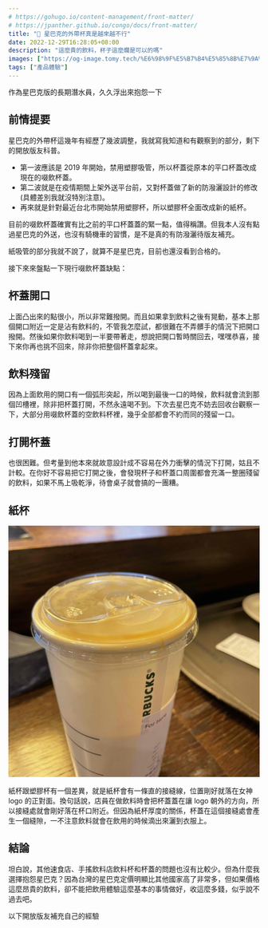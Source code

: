 ```yaml
---
# https://gohugo.io/content-management/front-matter/
# https://jpanther.github.io/congo/docs/front-matter/
title: "🥤 星巴克的外帶杯真是越來越不行"
date: 2022-12-29T16:28:05+08:00
description: "這麼貴的飲料，杯子這麼爛是可以的嗎"
images: ["https://og-image.tomy.tech/%E6%98%9F%E5%B7%B4%E5%85%8B%E7%9A%84%E5%A4%96%E5%B8%B6%E6%9D%AF%E7%9C%9F%E7%9A%84%E6%98%AF%E8%B6%8A%E4%BE%86%E8%B6%8A%E4%B8%8D%E8%A1%8C.png?theme=dracula&md=1&fontSize=75px&images=https%3A%2F%2Ftomy.me%2Ftomy-circle-white.png"]
tags: ["產品體驗"]
---
```


作為星巴克版的長期潛水員，久久浮出來抱怨一下

## 前情提要

星巴克的外帶杯這幾年有經歷了幾波調整，我就寫我知道和有觀察到的部分，剩下的開放版友科普。

- 第一波應該是 2019 年開始，禁用塑膠吸管，所以杯蓋從原本的平口杯蓋改成現在的啜飲杯蓋。
- 第二波就是在疫情期間上架外送平台前，又對杯蓋做了新的防潑灑設計的修改 (具體差別我就沒特別注意)。
- 再來就是針對最近台北市開始禁用塑膠杯，所以塑膠杯全面改成新的紙杯。

目前的啜飲杯蓋確實有比之前的平口杯蓋蓋的緊一點，值得稱讚。但我本人沒有點過星巴克的外送，也沒有騎機車的習慣，是不是真的有防潑灑待版友補充。

紙吸管的部分我就不說了，就算不是星巴克，目前也還沒看到合格的。

接下來來盤點一下現行啜飲杯蓋缺點：

## 杯蓋開口

上面凸出來的點很小，所以非常難撥開。而且如果拿到飲料之後有晃動，基本上那個開口附近一定是沾有飲料的，不管我怎麼試，都很難在不弄髒手的情況下把開口撥開。然後如果你飲料喝到一半要帶著走，想說把開口暫時關回去，嘿嘿恭喜，接下來你再也挑不回來，除非你把整個杯蓋拿起來。

## 飲料殘留

因為上面飲用的開口有一個弧形突起，所以喝到最後一口的時候，飲料就會流到那個凹槽裡，除非把杯蓋打開，不然永遠喝不到。下次去星巴克不妨去回收台觀察一下，大部分用啜飲杯蓋的空飲料杯裡，幾乎全部都會不約而同的殘留一口。

## 打開杯蓋

也很困難。但考量到他本來就故意設計成不容易在外力衝擊的情況下打開，姑且不計較。在你好不容易把它打開之後，會發現杯子和杯蓋口周圍都會充滿一整圈殘留的飲料，如果不馬上吸乾淨，待會桌子就會搞的一團糟。

## 紙杯

![新紙杯 + 杯蓋](cuplid.jpg "新紙杯 + 杯蓋")

紙杯跟塑膠杯有一個差異，就是紙杯會有一條直的接縫線，位置剛好就落在女神 logo 的正對面。換句話說，店員在做飲料時會把杯蓋蓋在讓 logo 朝外的方向，所以接縫處就會剛好落在杯口附近。但因為紙杯厚度的關係，杯蓋在這個接縫處會產生一個縫隙，一不注意飲料就會在飲用的時候滴出來灑到衣服上。

## 結論

坦白說，其他速食店、手搖飲料店飲料杯和杯蓋的問題也沒有比較少。但為什麼我選擇抱怨星巴克？因為台灣的星巴克定價明顯比其他國家高了非常多，但如果價格這麼昂貴的飲料，卻不能把飲用體驗這麼基本的事情做好，收這麼多錢，似乎說不過去吧。

以下開放版友補充自己的經驗
